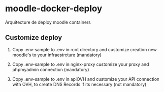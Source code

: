 # moodle-docker-deploy

Arquitecture de deploy moodle containers

## Customize deploy

1. Copy .env-sample to .env in root directory and customize creation new moodle's to your infraestrcture (mandatory)

2. Copy .env-sample to .env in nginx-proxy customize your proxy and phpmyadmin connection (mandatory)

3. Copy .env-sample to .env in apiOVH and customize your API connection with OVH, to create DNS Records if its necessary (not mandatory)